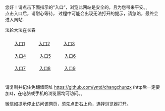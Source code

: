 您好！请点击下面指示的“入口”，浏览此网站是安全的，且为您带来平安。。 <br/>
点击入口后，请耐心等待， 过程中可能会出现无法打开的提示，请忽略，最终会进入网站. </br>

法轮大法在长春<br/>
<div style="padding:10px"><a style="margin:20px" target="_blank" href="https://dc3li0wyftdg1.cloudfront.net/2Qpsp?mfovzpo" id="ccLink1" rel="nofollow">入口1</a> <a target="_blank" style="margin:20px" href="https://dutump74j0dy8.cloudfront.net/2Qpsp?nxctpikc" id="ccLink2" rel="nofollow">入口2</a> <a style="margin:20px" target="_blank" href="https://d2khygwfx3b5pb.cloudfront.net/2Qpsp?rrlyymq" id="ccLink3" rel="nofollow">入口3</a></div>

<div style="padding:10px" ><a style="margin:20px" target="_blank" href="https://dc3li0wyftdg1.cloudfront.net/2Qpsp?mfovzpo" id="ccLink4" rel="nofollow">入口4</a> <a style="margin:20px" href="https://dutump74j0dy8.cloudfront.net/2Qpsp?nxctpikc" target="_blank" id="ccLink5" rel="nofollow">入口5</a> <a style="margin:20px" href="https://d2khygwfx3b5pb.cloudfront.net/2Qpsp?rrlyymq" target="_blank" id="ccLink6" rel="nofollow">入口6</a></div>

<div style="padding:10px"><a style="margin:20px" target="_blank" href="https://dc3li0wyftdg1.cloudfront.net/2Qpsp?mfovzpo" id="ccLink7" rel="nofollow">入口7</a> <a style="margin:20px" href="https://dutump74j0dy8.cloudfront.net/2Qpsp?nxctpikc" target="_blank" id="ccLink8" rel="nofollow">入口8</a> <a style="margin:20px" target="_blank" href="https://d2khygwfx3b5pb.cloudfront.net/2Qpsp?rrlyymq" id="ccLink9" rel="nofollow">入口9</a></div>

<br/>



请复制并记住免翻墙网址 https://github.com/yntd/changchunzx (http后一定要加s)，在电脑或手机的浏览器均可访问。。<br/>

微信如提示停止访问该网页，须先点击右上角，选择浏览器打开。
